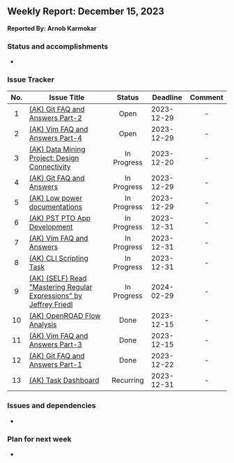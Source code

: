 <!---
THIS REPORT IS CREATED USING GITHUB ISSUE TO MARKDOWN REPORT GENERATOR
Author: Arnob Karmokar
Email: arnob.karmokar@primesiliconbd.com
URL: https://github.com/arnob-karmokar-primesilicon/github-issue-to-markdown-report/
--->

## Weekly Report: December 15, 2023

**Reported By: Arnob Karmokar**

### Status and accomplishments
- 

### Issue Tracker
|No.|Issue Title|Status|Deadline|Comment|
|:---:|---|:---:|---|:---:|
|1|[(AK) Git FAQ and Answers Part-2](https://github.com/primesilicon/personal.AK/issues/36)|Open|2023-12-29|-|
|2|[(AK) Vim FAQ and Answers Part-4](https://github.com/primesilicon/personal.AK/issues/31)|Open|2023-12-29|-|
|3|[(AK) Data Mining Project: Design Connectivity](https://github.com/primesilicon/personal.AK/issues/38)|In Progress|2023-12-20|-|
|4|[(AK) Git FAQ and Answers](https://github.com/primesilicon/personal.AK/issues/27)|In Progress|2023-12-29|-|
|5|[(AK) Low power documentations](https://github.com/primesilicon/personal.AK/issues/23)|In Progress|2023-12-29|-|
|6|[(AK) PST PTO App Development](https://github.com/primesilicon/personal.AK/issues/34)|In Progress|2023-12-31|-|
|7|[(AK) Vim FAQ and Answers](https://github.com/primesilicon/personal.AK/issues/17)|In Progress|2023-12-31|-|
|8|[(AK) CLI Scripting Task](https://github.com/primesilicon/personal.AK/issues/15)|In Progress|2023-12-31|-|
|9|[(AK) (SELF) Read "Mastering Regular Expressions" by Jeffrey Friedl](https://github.com/primesilicon/personal.AK/issues/37)|In Progress|2024-02-29|-|
|10|[(AK) OpenROAD Flow Analysis](https://github.com/primesilicon/personal.AK/issues/33)|Done|2023-12-15|-|
|11|[(AK) Vim FAQ and Answers Part-3](https://github.com/primesilicon/personal.AK/issues/30)|Done|2023-12-15|-|
|12|[(AK) Git FAQ and Answers Part-1](https://github.com/primesilicon/personal.AK/issues/35)|Done|2023-12-22|-|
|13|[(AK) Task Dashboard](https://github.com/primesilicon/personal.AK/issues/16)|Recurring|2023-12-31|-|

### Issues and dependencies
- 

### Plan for next week
- 
